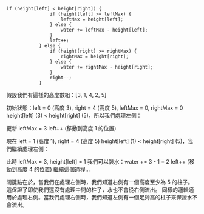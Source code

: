 ```C=
if (height[left] < height[right]) {
                if (height[left] >= leftMax) {
                    leftMax = height[left];
                } else {
                    water += leftMax - height[left];
                }
                left++;
            } else {
                if (height[right] >= rightMax) {
                    rightMax = height[right];
                } else {
                    water += rightMax - height[right];
                }
                right--;
            }
```

假設我們有這樣的高度數組：[3, 1, 4, 2, 5]

初始狀態：left = 0 (高度 3), right = 4 (高度 5), leftMax = 0, rightMax = 0
height[left] (3) < height[right] (5)，所以我們處理左側：

更新 leftMax = 3
left++ (移動到高度 1 的位置)

現在 left = 1 (高度 1), right = 4 (高度 5)
height[left] (1) < height[right] (5)，我們繼續處理左側：

此時 leftMax = 3, height[left] = 1
我們可以裝水：water += 3 - 1 = 2
left++ (移動到高度 4 的位置)
繼續這個過程...

關鍵點在於，當我們在處理左側時，我們知道右側有一個高度至少為 5 的柱子。這保證了即使我們還沒有處理中間的柱子，水也不會從右側流出。
同樣的邏輯適用於處理右側。當我們處理右側時，我們知道左側有一個足夠高的柱子來保證水不會流出。
